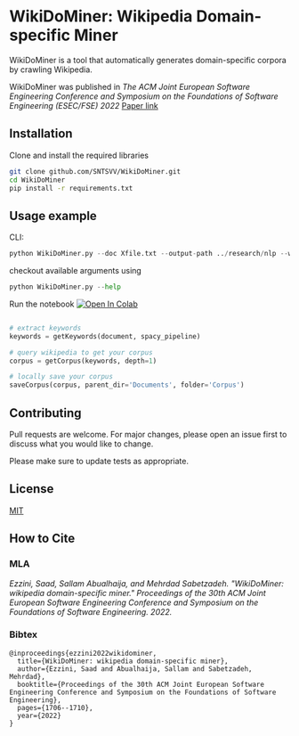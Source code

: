 # WikiDoMiner: Wikipedia Domain-specific Miner

WikiDoMiner is a tool that automatically generates domain-specific corpora by crawling Wikipedia. 

WikiDoMiner was published in _The ACM Joint European Software Engineering Conference and Symposium on the Foundations of Software Engineering (ESEC/FSE) 2022_ [Paper link](https://dl.acm.org/doi/pdf/10.1145/3540250.3558916)



## Installation

Clone and install the required libraries

```bash
git clone github.com/SNTSVV/WikiDoMiner.git
cd WikiDoMiner
pip install -r requirements.txt 
```

## Usage example

CLI:

```python
python WikiDoMiner.py --doc Xfile.txt --output-path ../research/nlp --wiki-depth 1
```

checkout available arguments using 

```python
python WikiDoMiner.py --help
```

Run the notebook [![Open In Colab](https://colab.research.google.com/assets/colab-badge.svg)](https://colab.research.google.com/drive/1dV0maoPKdpDy7jnJ0TfVJGfa4zhiFejZ?usp=sharing/)


```python

# extract keywords
keywords = getKeywords(document, spacy_pipeline)

# query wikipedia to get your corpus
corpus = getCorpus(keywords, depth=1)

# locally save your corpus 
saveCorpus(corpus, parent_dir='Documents', folder='Corpus')
```

## Contributing
Pull requests are welcome. For major changes, please open an issue first to discuss what you would like to change.

Please make sure to update tests as appropriate.

## License
[MIT](https://choosealicense.com/licenses/mit/)

## How to Cite

### MLA

_Ezzini, Saad, Sallam Abualhaija, and Mehrdad Sabetzadeh. "WikiDoMiner: wikipedia domain-specific miner." Proceedings of the 30th ACM Joint European Software Engineering Conference and Symposium on the Foundations of Software Engineering. 2022._

### Bibtex
```text
@inproceedings{ezzini2022wikidominer,
  title={WikiDoMiner: wikipedia domain-specific miner},
  author={Ezzini, Saad and Abualhaija, Sallam and Sabetzadeh, Mehrdad},
  booktitle={Proceedings of the 30th ACM Joint European Software Engineering Conference and Symposium on the Foundations of Software Engineering},
  pages={1706--1710},
  year={2022}
}
```
